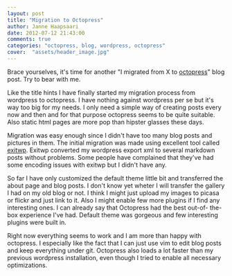 ```yaml
---
layout: post
title: "Migration to Octopress"
author: Janne Haapsaari
date: 2012-07-12 21:43:00
comments: true
categories: "octopress, blog, wordpress, octopress"
cover:  "assets/header_image.jpg"
---
```


Brace yourselves, it's time for another "I migrated from X to
[octopress](http://octopress.org/)" blog post. Try to bear with me.

Like the title hints I have finally started my migration process from
wordpress to octopress. I have nothing against wordpress per se but it's way
too big for my needs. I only need a simple way of creating posts every now
and then and for that purpose octopress seems to be quite suitable. Also
static html pages are more pop than hipster glasses these days.

Migration was easy enough since I didn't have too many blog posts and pictures
in them. The initial migration was made using excellent tool called
[exitwp](https://github.com/thomasf/exitwp/). Exitwp converted my wordpress
export xml to several markdown posts without problems. Some people have
complained that they've had some encoding issues with exitwp but I didn't have
any.

So far I have only customized the default theme little bit and transferred the
about page and blog posts. I don't know yet wheter I will transfer the gallery
I had on my old blog or not. I think I might just upload my images to picasa
or flickr and just link to it. Also I might enable few more plugins if I find
any interesting ones. I can already say that Octopress had the best out-of-
the-box experience I've had. Default theme was gorgeous and few interesting
plugins were built in.

Right now everything seems to work and I am more than happy with octopress.
I especially like the fact that I can just use vim to edit blog posts and
keep everything under git. Octopress also loads a lot faster than my previous
wordpress installation, even though I tried to enable all necessary
optimizations.

